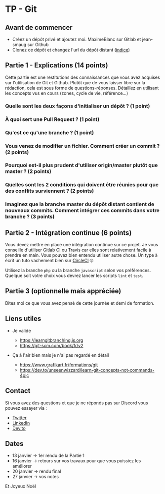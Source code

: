 # TP - Git

## Avant de commencer

- Créez un dépôt privé et ajoutez moi. MaximeBlanc sur Gitlab et jean-smaug sur Github
- Clonez ce dépôt et changez l'url du dépôt distant ([indice](https://git-scm.com/docs/git-remote))

## Partie 1 - Explications (14 points)

Cette partie est une restitutions des connaissances que vous avez acquises sur l'utilisation de Git et Github. Plutôt que de vous laisser libre sur la rédaction, cela est sous forme de questions-réponses. Détaillez en utilisant les concepts vus en cours (zones, cycle de vie, référence...)

### Quelle sont les deux façons d'initialiser un dépôt ? (1 point)

### À quoi sert une Pull Request ? (1 point)

### Qu'est ce qu'une branche ? (1 point)

### Vous venez de modifier un fichier. Comment créer un commit ? (2 points)

### Pourquoi est-il plus prudent d'utiliser **origin/master** plutôt que **master** ? (2 points)

### Quelles sont les 2 conditions qui doivent être réunies pour que des conflits surviennent ? (2 points)

### Imaginez que la branche master du dépôt distant contient de nouveaux commits. Comment intégrer ces commits dans votre branche ? (3 points)

## Partie 2 - Intégration continue (6 points)

Vous devez mettre en place une intégration continue sur ce projet. Je vous conseille d'utiliser [Gitlab CI]() ou [Travis]() car elles sont relativement facile à prendre en main. Vous pouvez bien entendu utiliser autre chose. Un type à écrit un tuto vachement bien sur [CircleCI](https://dev.to/jeansmaug/dploiement-continu-avec-circleci---partie-1-208n) 🙄

Utilisez la branche `php` ou la branche `javascript` selon vos préférences. Quelque soit votre choix vous devrez lancer les scripts `lint` et `test`.

## Partie 3 (optionnelle mais appréciée)

Dites moi ce que vous avez pensé de cette journée et demi de formation.

## Liens utiles

- Je valide

  - https://learngitbranching.js.org
  - https://git-scm.com/book/fr/v2

- Ça à l'air bien mais je n'ai pas regardé en détail

  - https://www.grafikart.fr/formations/git
  - https://dev.to/unseenwizzard/learn-git-concepts-not-commands-4gjc

## Contact

Si vous avez des questions et que je ne réponds pas sur Discord vous pouvez essayer via :

- [Twitter](https://twitter.com/_MaximeBlanc)
- [LinkedIn](https://www.linkedin.com/in/maxime-blanc-b8b710a6/)
- [Dev.to](https://dev.to/jeansmaug)

## Dates

- 13 janvier &rarr; 1er rendu de la Partie 1
- 16 janvier &rarr; retours sur vos travaux pour que vous puissiez les améliorer
- 20 janvier &rarr; rendu final
- 27 janvier &rarr; vos notes

Et Joyeux Noël
